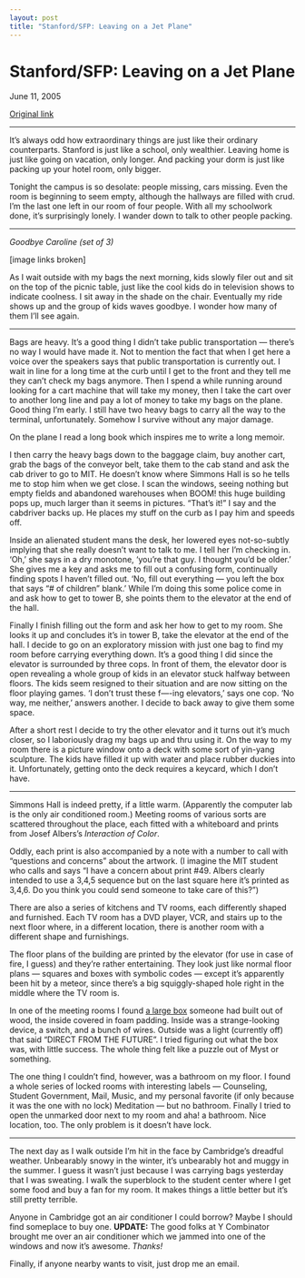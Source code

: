 ```yaml
---
layout: post
title: "Stanford/SFP: Leaving on a Jet Plane"
---
```

Stanford/SFP: Leaving on a Jet Plane
====================================

June 11, 2005

[Original link](http://www.aaronsw.com/weblog/stanford2sfp)

* * * * *

It’s always odd how extraordinary things are just like their ordinary
counterparts. Stanford is just like a school, only wealthier. Leaving
home is just like going on vacation, only longer. And packing your dorm
is just like packing up your hotel room, only bigger.

Tonight the campus is so desolate: people missing, cars missing. Even
the room is beginning to seem empty, although the hallways are filled
with crud. I’m the last one left in our room of four people. With all my
schoolwork done, it’s surprisingly lonely. I wander down to talk to
other people packing.

* * * * *

*Goodbye Caroline (set of 3)*

[image links broken]

As I wait outside with my bags the next morning, kids slowly filer out
and sit on the top of the picnic table, just like the cool kids do in
television shows to indicate coolness. I sit away in the shade on the
chair. Eventually my ride shows up and the group of kids waves goodbye.
I wonder how many of them I’ll see again.

* * * * *

Bags are heavy. It’s a good thing I didn’t take public transportation —
there’s no way I would have made it. Not to mention the fact that when I
get here a voice over the speakers says that public transportation is
currently out. I wait in line for a long time at the curb until I get to
the front and they tell me they can’t check my bags anymore. Then I
spend a while running around looking for a cart machine that will take
my money, then I take the cart over to another long line and pay a lot
of money to take my bags on the plane. Good thing I’m early. I still
have two heavy bags to carry all the way to the terminal, unfortunately.
Somehow I survive without any major damage.

On the plane I read a long book which inspires me to write a long
memoir.

I then carry the heavy bags down to the baggage claim, buy another cart,
grab the bags of the conveyor belt, take them to the cab stand and ask
the cab driver to go to MIT. He doesn’t know where Simmons Hall is so he
tells me to stop him when we get close. I scan the windows, seeing
nothing but empty fields and abandoned warehouses when BOOM! this huge
building pops up, much larger than it seems in pictures. “That’s it!” I
say and the cabdriver backs up. He places my stuff on the curb as I pay
him and speeds off.

Inside an alienated student mans the desk, her lowered eyes
not-so-subtly implying that she really doesn’t want to talk to me. I
tell her I’m checking in. ‘Oh,’ she says in a dry monotone, ‘you’re that
guy. I thought you’d be older.’ She gives me a key and asks me to fill
out a confusing form, continually finding spots I haven’t filled out.
‘No, fill out everything — you left the box that says “\# of children”
blank.’ While I’m doing this some police come in and ask how to get to
tower B, she points them to the elevator at the end of the hall.

Finally I finish filling out the form and ask her how to get to my room.
She looks it up and concludes it’s in tower B, take the elevator at the
end of the hall. I decide to go on an exploratory mission with just one
bag to find my room before carrying everything down. It’s a good thing I
did since the elevator is surrounded by three cops. In front of them,
the elevator door is open revealing a whole group of kids in an elevator
stuck halfway between floors. The kids seem resigned to their situation
and are now sitting on the floor playing games. ‘I don’t trust these
f—-ing elevators,’ says one cop. ‘No way, me neither,’ answers another.
I decide to back away to give them some space.

After a short rest I decide to try the other elevator and it turns out
it’s much closer, so I laboriously drag my bags up and thru using it. On
the way to my room there is a picture window onto a deck with some sort
of yin-yang sculpture. The kids have filled it up with water and place
rubber duckies into it. Unfortunately, getting onto the deck requires a
keycard, which I don’t have.

* * * * *

Simmons Hall is indeed pretty, if a little warm. (Apparently the
computer lab is the only air conditioned room.) Meeting rooms of various
sorts are scattered throughout the place, each fitted with a whiteboard
and prints from Josef Albers’s *Interaction of Color*.

Oddly, each print is also accompanied by a note with a number to call
with “questions and concerns” about the artwork. (I imagine the MIT
student who calls and says “I have a concern about print \#49. Albers
clearly intended to use a 3,4,5 sequence but on the last square here
it’s printed as 3,4,6. Do you think you could send someone to take care
of this?”)

There are also a series of kitchens and TV rooms, each differently
shaped and furnished. Each TV room has a DVD player, VCR, and stairs up
to the next floor where, in a different location, there is another room
with a different shape and furnishings.

The floor plans of the building are printed by the elevator (for use in
case of fire, I guess) and they’re rather entertaining. They look just
like normal floor plans — squares and boxes with symbolic codes — except
it’s apparently been hit by a meteor, since there’s a big
squiggly-shaped hole right in the middle where the TV room is.

In one of the meeting rooms I found [a large
box](http://www.aaronsw.com/photos/sfp/IMG_2810.JPG/view) someone had
built out of wood, the inside covered in foam padding. Inside was a
strange-looking device, a switch, and a bunch of wires. Outside was a
light (currently off) that said “DIRECT FROM THE FUTURE”. I tried
figuring out what the box was, with little success. The whole thing felt
like a puzzle out of Myst or something.

The one thing I couldn’t find, however, was a bathroom on my floor. I
found a whole series of locked rooms with interesting labels —
Counseling, Student Government, Mail, Music, and my personal favorite
(if only because it was the one with no lock) Meditation — but no
bathroom. Finally I tried to open the unmarked door next to my room and
aha! a bathroom. Nice location, too. The only problem is it doesn’t have
lock.

* * * * *

The next day as I walk outside I’m hit in the face by Cambridge’s
dreadful weather. Unbearably snowy in the winter, it’s unbearably hot
and muggy in the summer. I guess it wasn’t just because I was carrying
bags yesterday that I was sweating. I walk the superblock to the student
center where I get some food and buy a fan for my room. It makes things
a little better but it’s still pretty terrible.

Anyone in Cambridge got an air conditioner I could borrow? Maybe I
should find someplace to buy one. **UPDATE:** The good folks at Y
Combinator brought me over an air conditioner which we jammed into one
of the windows and now it’s awesome. *Thanks!*

Finally, if anyone nearby wants to visit, just drop me an email.